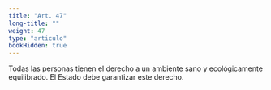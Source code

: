 ```yaml
---
title: "Art. 47"
long-title: ""
weight: 47
type: "articulo"
bookHidden: true
---
```

Todas las personas tienen el derecho a un ambiente sano y ecológicamente equilibrado. El Estado debe garantizar este derecho.
